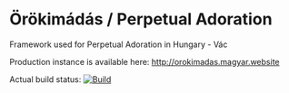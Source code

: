 # Örökimádás / Perpetual Adoration
Framework used for Perpetual Adoration in Hungary - Vác

Production instance is available here: http://orokimadas.magyar.website

Actual build status: [![Build](https://github.com/tkohegyi/orokimadas/actions/workflows/main.yml/badge.svg)](https://github.com/website-magyar/orokimadas/actions/workflows/main.yml)
